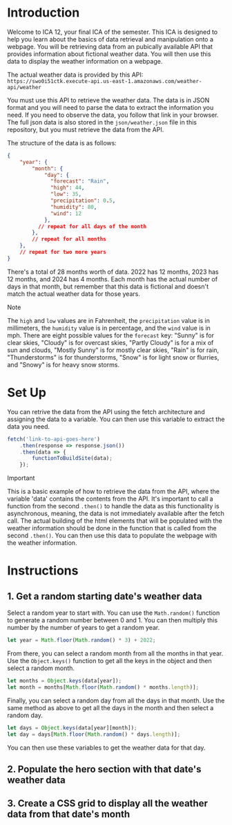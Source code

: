 # Introduction
Welcome to ICA 12, your final ICA of the semester. This ICA is designed to help you learn about the basics of data retrieval and manipulation onto a webpage. You will be retrieving data from an pubically available API that provides information about fictional weather data. You will then use this data to display the weather information on a webpage.

The actual weather data is provided by this API:
`https://swo0i51ctk.execute-api.us-east-1.amazonaws.com/weather-api/weather`

You must use this API to retrieve the weather data. The data is in JSON format and you will need to parse the data to extract the information you need. If you need to observe the data, you follow that link in your browser. The full json data is also stored in the `json/weather.json` file in this repository, but you must retrieve the data from the API.

The structure of the data is as follows:
```json
{
    "year": {
        "month": {
            "day": {
              "forecast": "Rain",
              "high": 44,
              "low": 35,
              "precipitation": 0.5,
              "humidity": 80,
              "wind": 12
            },
          // repeat for all days of the month
        },
        // repeat for all months
    },
    // repeat for two more years
}
```
There's a total of 28 months worth of data. 2022 has 12 months, 2023 has 12 months, and 2024 has 4 months. Each month has the actual number of days in that month, but remember that this data is fictional and doesn't match the actual weather data for those years.

> [!NOTE]
> The `high` and `low` values are in Fahrenheit, the `precipitation` value is in millimeters, the `humidity` value is in percentage, and the `wind` value is in mph. There are eight possible values for the `forecast` key: "Sunny" is for clear skies, "Cloudy" is for overcast skies, "Partly Cloudy" is for a mix of sun and clouds, "Mostly Sunny" is for mostly clear skies, "Rain" is for rain, "Thunderstorms" is for thunderstorms, "Snow" is for light snow or flurries, and "Snowy" is for heavy snow storms.

# Set Up
You can retrive the data from the API using the fetch architecture and assigning the data to a variable. You can then use this variable to extract the data you need.
```javascript
fetch('link-to-api-goes-here')
    .then(response => response.json())
    .then(data => {
        functionToBuildSite(data);
    });
```
> [!IMPORTANT]
> This is a basic example of how to retrieve the data from the API, where the variable 'data' contains the contents from the API. It's important to call a function from the second `.then()` to handle the data as this functionality is asynchronous, meaning, the data is not immediately available after the fetch call. The actual building of the html elements that will be populated with the weather information should be done in the function that is called from the second `.then()`. You can then use this data to populate the webpage with the weather information.

# Instructions
## 1. Get a random starting date's weather data
Select a random year to start with. You can use the `Math.random()` function to generate a random number between 0 and 1. You can then multiply this number by the number of years to get a random year.
```javascript
let year = Math.floor(Math.random() * 3) + 2022;
```
From there, you can select a random month from all the months in that year. Use the `Object.keys()` function to get all the keys in the object and then select a random month.
```javascript
let months = Object.keys(data[year]);
let month = months[Math.floor(Math.random() * months.length)];
```
Finally, you can select a random day from all the days in that month. Use the same method as above to get all the days in the month and then select a random day.
```javascript
let days = Object.keys(data[year][month]);
let day = days[Math.floor(Math.random() * days.length)];
```
You can then use these variables to get the weather data for that day.

## 2. Populate the hero section with that date's weather data
## 3. Create a CSS grid to display all the weather data from that date's month 
